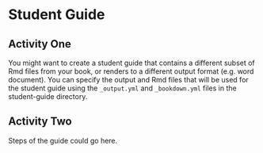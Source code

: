 
# Student Guide

## Activity One

You might want to create a student guide that contains a different subset of Rmd files from your book, or renders to a different output format (e.g. word document). You can specify the output and Rmd files that will be used for the student guide using the `_output.yml` and `_bookdown.yml` files in the student-guide directory.

## Activity Two

Steps of the guide could go here.
